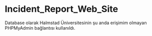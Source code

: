 # Incident_Report_Web_Site


Database olarak Halmstad Üniversitesinin şu anda erişimim olmayan PHPMyAdmin bağlantısı kullanıldı. 
